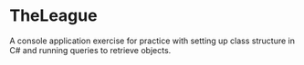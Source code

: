 # TheLeague

A console application exercise for practice with setting up class structure in C# and running queries to retrieve objects.
